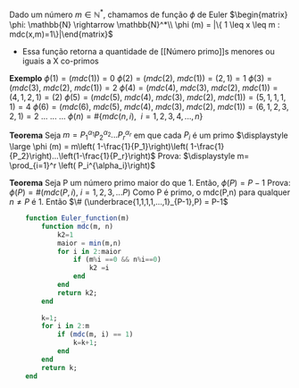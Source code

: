 Dado um número $m \in \mathbb{N}^*$, chamamos de função $\phi$ de Euler
$\begin{matrix} \phi: \mathbb{N} \rightarrow \mathbb{N}^*\\ \phi (m) = |\{ 1 \leq x \leq m : mdc(x,m)=1\}|\end{matrix}$
- Essa função retorna a quantidade de [[Número primo]]s menores ou iguais a X co-primos 

**Exemplo**
$\phi(1) = (mdc(1)) = 0$ 
$\phi (2) = (mdc(2),~mdc(1)) = (2,1) = 1$ 
$\phi (3) = (mdc(3),~mdc(2),~mdc(1)) = 2$
$\phi (4)= (mdc(4),~mdc(3),~mdc(2),~mdc(1)) =(4,1,2,1)=(2)$
$\phi (5) = (mdc(5),~mdc(4),~mdc(3),~mdc(2),~mdc(1)) = (5,1,1,1,1)=4$
$\phi (6) = (mdc(6),~mdc(5),~mdc(4),~mdc(3),~mdc(2),~mdc(1)) = (6,1,2,3,2,1)=2$ 
...
...
...
$\phi (n) = \# \{ mdc(n,i),~~ i=1,2,3,4,...,n\}$   

**Teorema**
Seja $m = P_1^{\alpha_1} P_2^{\alpha_2}...P_{r}^{\alpha_r}$ em que cada $P_i$ é um primo
$\displaystyle \large \phi (m) = m\left( 1-\frac{1}{P_1}\right)\left( 1-\frac{1}{P_2}\right)...\left(1-\frac{1}{P_r}\right)$
Prova:
	$\displaystyle m= \prod_{i=1}^r \left( P_i^{\alpha_i}\right)$ 
	

**Teorema**
Seja P um número primo maior do que 1. Então, $\phi (P) = P-1$ 
Prova:
	$\phi(P) = \#(mdc(P,i), ~i=1,2,3,...P)$ Como P é primo, o mdc(P,n) para qualquer $n \neq P$ é 1. Então
	$\# (\underbrace{1,1,1,1,...,1}_{P-1},P) = P-1$

```julia
	function Euler_function(m)
		function mdc(m, n)
			k2=1
			maior = min(m,n)
			for i in 2:maior
				if (m%i ==0 && n%i==0)
					k2 =i
				end
			end
			return k2;
		end
		
		k=1;
		for i in 2:m
			if (mdc(m, i) == 1)
				k=k+1;
			end
		end
		return k;
	end

```
